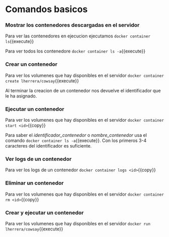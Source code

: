 # Comandos basicos

### Mostrar los contenedores descargadas en el servidor
Para ver las contenedores en ejecucion ejecutamos ``docker container ls``{{execute}}

Para ver todos los contenedore ``docker container ls -a``{{execute}}

### Crear un contenedor
Para ver los volumenes que hay disponibles en el servidor ``docker container create lherrera/cowsay``{{execute}}

Al terminar la creacion de un contenedor nos devuelve el identificador que le ha asignado.

### Ejecutar un contenedor
Para ver los volumenes que hay disponibles en el servidor ``docker container start <id>``{{copy}}

Para saber el *identificador_contenedor* o *nombre_contenedor* usa el comando ``docker container ls -a``{{execute}}. Con los primeros 3-4 caracteres del identificador es suficiente.

### Ver logs de un contenedor 
Para ver los logs de un contenedor ``docker container logs <id>``{{copy}}

### Eliminar un contenedor
Para ver los volumenes que hay disponibles en el servidor ``docker container rm <id>``{{copy}}

### Crear y ejecutar un contenedor
Para ver los volumenes que hay disponibles en el servidor ``docker run lherrera/cowsay``{{execute}}